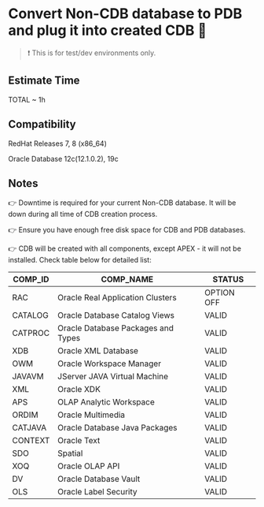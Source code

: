 # Convert Non-CDB database to PDB and plug it into created CDB :office:

> :heavy_exclamation_mark: This is for test/dev environments only.

## Estimate Time

TOTAL ~ 1h

## Compatibility

RedHat Releases 7, 8 (x86_64)

Oracle Database 12c(12.1.0.2), 19c

## Notes

:point_right: Downtime is required for your current Non-CDB database. It will be down during all time of CDB creation process.

:point_right: Ensure you have enough free disk space for CDB and PDB databases.

:point_right: CDB will be created with all components, except APEX - it will not be installed. Check table below for detailed list:

| COMP_ID     |               COMP_NAME            |                 STATUS              |
|-------------|------------------------------------|-------------------------------------|
| RAC         | Oracle Real Application Clusters   |  OPTION OFF                         |
| CATALOG     | Oracle Database Catalog Views      |  VALID                              |
| CATPROC     | Oracle Database Packages and Types |  VALID                              |
| XDB         | Oracle XML Database                |  VALID                              |
| OWM         | Oracle Workspace Manager           |  VALID                              |
| JAVAVM      | JServer JAVA Virtual Machine       |  VALID                              |
| XML         | Oracle XDK                         |  VALID                              |
| APS         | OLAP Analytic Workspace            |  VALID                              |
| ORDIM       | Oracle Multimedia                  |  VALID                              |
| CATJAVA     | Oracle Database Java Packages      |  VALID                              |
| CONTEXT     | Oracle Text                        |  VALID                              |
| SDO         | Spatial                            |  VALID                              |
| XOQ         | Oracle OLAP API                    |  VALID                              |
| DV          | Oracle Database Vault              |  VALID                              |
| OLS         | Oracle Label Security              |  VALID                              |
